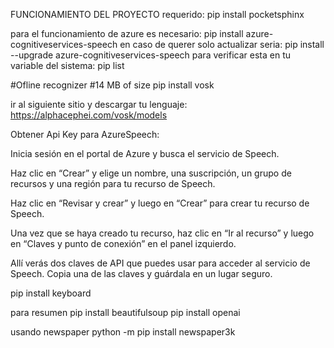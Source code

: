 FUNCIONAMIENTO DEL PROYECTO
requerido:
pip install pocketsphinx

para el funcionamiento de azure es necesario:
pip install azure-cognitiveservices-speech
en caso de querer solo actualizar seria:
pip install --upgrade azure-cognitiveservices-speech
para verificar esta en tu variable del sistema:
pip list

#Ofline recognizer
#14 MB of size
pip install vosk

ir al siguiente sitio y descargar tu lenguaje:
https://alphacephei.com/vosk/models

Obtener Api Key para AzureSpeech:

Inicia sesión en el portal de Azure y busca el servicio de Speech.

Haz clic en “Crear” y elige un nombre, una suscripción, un grupo de recursos y una región para tu recurso de Speech.

Haz clic en “Revisar y crear” y luego en “Crear” para crear tu recurso de Speech.

Una vez que se haya creado tu recurso, haz clic en “Ir al recurso” y luego en “Claves y punto de conexión” en el panel izquierdo.

Allí verás dos claves de API que puedes usar para acceder al servicio de Speech. Copia una de las claves y guárdala en un lugar seguro.

pip install keyboard

para resumen
pip install beautifulsoup
pip install openai

usando newspaper
python -m pip install newspaper3k
